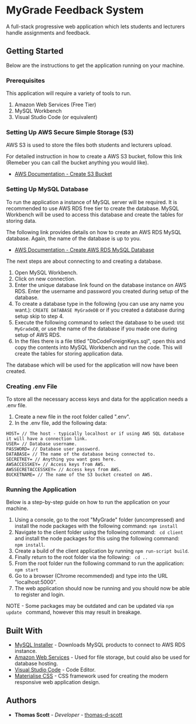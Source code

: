 # MyGrade Feedback System

A full-stack progressive web application which lets students and lecturers handle assignments and feedback.

## Getting Started

Below are the instructions to get the application running on your machine. 

### Prerequisites

This application will require a variety of tools to run. 

1. Amazon Web Services (Free Tier)
2. MySQL Workbench
3. Visual Studio Code (or equivalent)

### Setting Up AWS Secure Simple Storage (S3)

AWS S3 is used to store the files both students and lecturers upload. 

For detailed instruction in how to create a AWS S3 bucket, follow this link (Remeber you can call the bucket anything you would like).

* [AWS Documentation - Create S3 Bucket](https://docs.aws.amazon.com/AmazonS3/latest/user-guide/create-bucket.html)

### Setting Up MySQL Database

To run the application a instance of MySQL server will be required. It is recommended to use AWS RDS free tier to create the database. MySQL Workbench will be used to access this database and create the tables for storing data.

The following link provides details on how to create an AWS RDS MySQL database. Again, the name of the database is up to you.

* [AWS Documentation - Create AWS RDS MySQL Database](https://aws.amazon.com/getting-started/hands-on/create-mysql-db/)

The next steps are about connecting to and creating a database. 

1. Open MySQL Workbench. 
2. Click on new connection.
3. Enter the unique database link found on the database instance on AWS RDS. Enter the username and password you created during setup of the database.
3. To create a database type in the following (you can use any name you want.): ```CREATE DATABASE MyGradeDB``` or if you created a database during setup skip to step 4.
4. Execute the following command to select the database to be used: ```USE MyGradeDB```, or use the name of the database if you made one during setup of AWS RDS.
5. In the files there is a file titled "DbCodeForeignKeys.sql", open this and copy the contents into MySQL Workbench and run the code. This will create the tables for storing application data.

The database which will be used for the application will now have been created.

### Creating .env File

To store all the necessary access keys and data for the application needs a .env file. 

1. Create a new file in the root folder called ".env".
2. In the .env file, add the following data:

```
HOST= // The host - typically localhost or if using AWS SQL database it will have a connection link.
USER= // Database username.
PASSWORD= // Database user password.
DATABASE= // The name of the database being connected to.
SECRETKEY= // Anything you want goes here. 
AWSACCESSKEY= // Access keys from AWS.
AWSSECRETACCESSKEY= // Access keys from AWS.
BUCKETNAME= // The name of the S3 bucket created on AWS.
```

### Running the Application

Below is a step-by-step guide on how to run the application on your machine. 

1. Using a console, go to the root "MyGrade" folder (uncompressed) and install the node packages with the following command: ```npm install```
2. Navigate to the client folder using the following command: ``` cd client``` and install the node packages for this using the following command: ``` npm install```. 
3. Create a build of the client application by running ```npm run-script build```.
4. Finally return to the root folder via the following: ``` cd ..```
5. From the root folder run the following command to run the application: ```npm start```
6. Go to a browser (Chrome recommended) and type into the URL "localhost:5000".
7. The web application should now be running and you should now be able to register and login.

NOTE - Some packages may be outdated and can be updated via ```npm update ``` command, however this may result in breakage.

## Built With

* [MySQL Installer](https://dev.mysql.com/downloads/installer/) - Downloads MySQL products to connect to AWS RDS instance.
* [Amazon Web Services](https://aws.amazon.com/) - Used for file storage, but could also be used for database hosting.
* [Visual Studio Code](https://code.visualstudio.com/) - Code Editor. 
* [Materialise CSS](https://materializecss.com/) - CSS framework used for creating the modern responsive web application design. 

## Authors

* **Thomas Scott** - *Developer* - [thomas-d-scott](https://github.com/thomas-d-scott)
